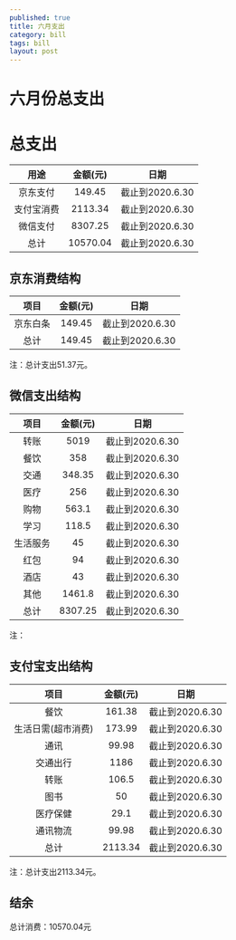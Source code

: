 ```yaml
---
published: true
title: 六月支出
category: bill
tags: bill
layout: post
---
```


# 六月份总支出


# 总支出

|    用途    | 金额(元) |      日期       |
| :--------: | :------: | :-------------: |
|  京东支付  |  149.45  | 截止到2020.6.30 |
| 支付宝消费 | 2113.34  | 截止到2020.6.30 |
|  微信支付  | 8307.25  | 截止到2020.6.30 |
|    总计    | 10570.04 | 截止到2020.6.30 |



## 京东消费结构

|   项目   | 金额(元) |      日期       |
| :------: | :------: | :-------------: |
| 京东白条 |  149.45  | 截止到2020.6.30 |
|   总计   |  149.45  | 截止到2020.6.30 |

注：总计支出51.37元。

## 微信支出结构

|   项目   | 金额(元) |      日期       |
| :------: | :------: | :-------------: |
|   转账   |   5019   | 截止到2020.6.30 |
|   餐饮   |   358    | 截止到2020.6.30 |
|   交通   |  348.35  | 截止到2020.6.30 |
|   医疗   |   256    | 截止到2020.6.30 |
|   购物   |  563.1   | 截止到2020.6.30 |
|   学习   |  118.5   | 截止到2020.6.30 |
| 生活服务 |    45    | 截止到2020.6.30 |
|   红包   |    94    | 截止到2020.6.30 |
|   酒店   |    43    | 截止到2020.6.30 |
|   其他   |  1461.8  | 截止到2020.6.30 |
|   总计   | 8307.25  | 截止到2020.6.30 |

注：

## 支付宝支出结构

|        项目        | 金额(元) |      日期       |
| :----------------: | :------: | :-------------: |
|        餐饮        |  161.38  | 截止到2020.6.30 |
| 生活日需(超市消费) |  173.99  | 截止到2020.6.30 |
|        通讯        |  99.98   | 截止到2020.6.30 |
|      交通出行      |   1186   | 截止到2020.6.30 |
|        转账        |  106.5   | 截止到2020.6.30 |
|        图书        |    50    | 截止到2020.6.30 |
|      医疗保健      |   29.1   | 截止到2020.6.30 |
|      通讯物流      |  99.98   | 截止到2020.6.30 |
|        总计        | 2113.34  | 截止到2020.6.30 |

注：总计支出2113.34元。

## 结余

总计消费：10570.04元